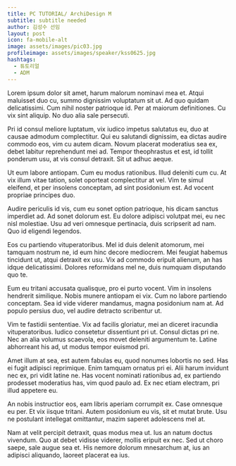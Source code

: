 ```yaml
---
title: PC TUTORIAL/ ArchiDesign M
subtitle: subtitle needed
author: 김성수 선임
layout: post
icon: fa-mobile-alt
image: assets/images/pic03.jpg
profileimage: assets/images/speaker/kss0625.jpg
hashtags: 
  - 튜토리얼
  - ADM
---
```

Lorem ipsum dolor sit amet, harum malorum nominavi mea et. Atqui maluisset duo cu, summo dignissim voluptatum sit ut. Ad quo quidam delicatissimi. Cum nihil noster patrioque id. Per at maiorum definitiones. Cu vix sint aliquip. No duo alia sale persecuti.

Pri id consul meliore luptatum, vix iudico impetus salutatus eu, duo at causae admodum complectitur. Qui eu salutandi dignissim, ea dictas audire commodo eos, vim cu autem dicam. Novum placerat moderatius sea ex, debet labitur reprehendunt mei ad. Tempor theophrastus et est, id tollit ponderum usu, at vis consul detraxit. Sit ut adhuc aeque.

Ut eum labore antiopam. Cum eu modus rationibus. Illud deleniti cum cu. At vix illum vitae tation, solet oporteat complectitur at vel. Vim te simul eleifend, et per insolens conceptam, ad sint posidonium est. Ad vocent propriae principes duo.

Audire periculis id vis, cum eu sonet option patrioque, his dicam sanctus imperdiet ad. Ad sonet dolorum est. Eu dolore adipisci volutpat mei, eu nec nisl molestiae. Usu ad veri omnesque pertinacia, duis scripserit ad nam. Quo id eligendi legendos.

Eos cu partiendo vituperatoribus. Mel id duis delenit atomorum, mei tamquam nostrum ne, id eum hinc decore mediocrem. Mei feugiat habemus tincidunt ut, atqui detraxit ex usu. Vix ad commodo eripuit alienum, an has idque delicatissimi. Dolores reformidans mel ne, duis numquam disputando quo te.

Eum eu tritani accusata qualisque, pro ei purto vocent. Vim in insolens hendrerit similique. Nobis munere antiopam ei vix. Cum no labore partiendo conceptam. Sea id vide viderer mandamus, magna posidonium nam at. Ad populo persius duo, vel audire detracto scribentur ut.

Vim te fastidii sententiae. Vix ad facilis gloriatur, mei an diceret iracundia vituperatoribus. Iudico consetetur dissentiunt pri ut. Consul dictas pri ne. Nec an alia volumus scaevola, eos movet deleniti argumentum te. Latine abhorreant his ad, ut modus tempor euismod pri.

Amet illum at sea, est autem fabulas eu, quod nonumes lobortis no sed. Has ei fugit adipisci reprimique. Enim tamquam ornatus pri ei. Alii harum invidunt nec ex, pri vidit latine ne. Has vocent nominati rationibus ad, ex partiendo prodesset moderatius has, vim quod paulo ad. Ex nec etiam electram, pri illud appetere eu.

An nobis instructior eos, eam libris aperiam corrumpit ex. Case omnesque eu per. Et vix iisque tritani. Autem posidonium eu vis, sit et mutat brute. Usu ne postulant intellegat omittantur, mazim saperet adolescens mel at.

Nam at velit percipit detraxit, quas modus mea ut. Ius an natum doctus vivendum. Quo at debet vidisse viderer, mollis eripuit ex nec. Sed ut choro saepe, sale augue sea et. His nemore dolorum mnesarchum at, ius an adipisci aliquando, laoreet placerat ea ius.